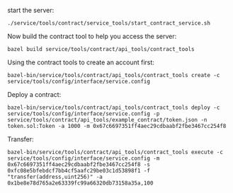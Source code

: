 <!--
  - Licensed to the Apache Software Foundation (ASF) under one
  - or more contributor license agreements.  See the NOTICE file
  - distributed with this work for additional information
  - regarding copyright ownership.  The ASF licenses this file
  - to you under the Apache License, Version 2.0 (the
  - "License"); you may not use this file except in compliance
  - with the License.  You may obtain a copy of the License at
  -
  -   http://www.apache.org/licenses/LICENSE-2.0
  -
  - Unless required by applicable law or agreed to in writing,
  - software distributed under the License is distributed on an
  - "AS IS" BASIS, WITHOUT WARRANTIES OR CONDITIONS OF ANY
  - KIND, either express or implied.  See the License for the
  - specific language governing permissions and limitations
  - under the License.
  -->

start the server:

	./service/tools/contract/service_tools/start_contract_service.sh

Now build the contract tool to help you access the server:

	bazel build service/tools/contract/api_tools/contract_tools

Using the contract tools to create an account first:

	bazel-bin/service/tools/contract/api_tools/contract_tools create -c service/tools/config/interface/service.config

Deploy a contract:

	bazel-bin/service/tools/contract/api_tools/contract_tools deploy -c service/tools/config/interface/service.config -p service/tools/contract/api_tools/example_contract/token.json -n token.sol:Token -a 1000 -m 0x67c6697351ff4aec29cdbaabf2fbe3467cc254f8

Transfer:

	bazel-bin/service/tools/contract/api_tools/contract_tools execute -c service/tools/config/interface/service.config -m 0x67c6697351ff4aec29cdbaabf2fbe3467cc254f8 -s 0xfc08e5bfebdcf7bb4cf5aafc29be03c1d53898f1 -f "transfer(address,uint256)" -a 0x1be8e78d765a2e63339fc99a66320db73158a35a,100
